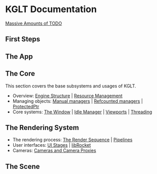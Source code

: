 # KGLT Documentation

[Massive Amounts of TODO](todo.md)

## First Steps

## The App

## The Core

This section covers the base subsystems and usages of KGLT. 

 - Overview: [Engine Structure](engine_structure.md) | [Resource Management](resource_management.md)
 - Managing objects: [Manual managers](manual_managers.md) | [Refcounted managers](refcount_managers.md) | [ProtectedPtr<T>](protected_ptr.md)
 - Core systems: [The Window](window.md) | [Idle Manager](idle.md) | [Viewports](viewport.md) | [Threading](threading.md)

## The Rendering System
 
 - The rendering process: [The Render Sequence](render_sequence.md) | [Pipelines](pipeline.md)
 - User interfaces: [UI Stages](ui_stage.md) | [libRocket](librocket.md)
 - Cameras: [Cameras and Camera Proxies](cameras.md)

## The Scene


